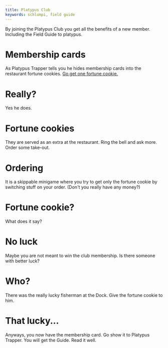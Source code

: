 ```yaml
---
title: Platypus Club
keywords: schlumpi, field guide
---
```


By joining the Platypus Club you get all the benefits of a new member. Including the Field Guide to platypus.

# Membership cards
As Platypus Trapper tells you he hides membership cards into the restaurant fortune cookies. [Go get one fortune cookie.]()

# Really?
Yes he does. 

# Fortune cookies
They are served as an extra at the restaurant. Ring the bell and ask more. Order some take-out.

# Ordering
It is a skippable minigame where you try to get only the fortune cookie by switching stuff on your order. (Don't you really have any money?)

# Fortune cookie?
What does it say?

# No luck
Maybe you are not meant to win the club membership. Is there someone with better luck?

# Who?
There was the really lucky fisherman at the Dock. Give the fortune cookie to him.

# That lucky...
Anyways, you now have the membership card. Go show it to Platypus Trapper. You will get the Guide. Read it well.